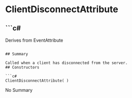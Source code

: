 # ClientDisconnectAttribute

## ```c#
Derives from EventAttribute
```

## Summary

Called when a client has disconnected from the server.
## Constructors

```c#
ClientDisconnectAttribute( ) 
```
No Summary
